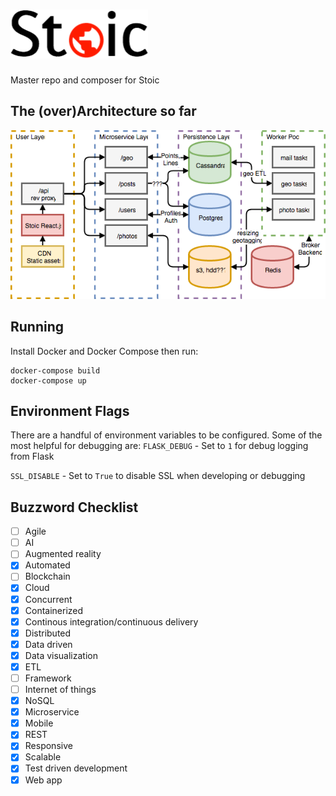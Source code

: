 ![Stoic](docs/stoic_black.png)
========
Master repo and composer for Stoic

The (over)Architecture so far
-----------------------------
![Architecture](docs/stoic.png)

Running
-------

Install Docker and Docker Compose then run:

```
docker-compose build
docker-compose up
```

Environment Flags
-----------------

There are a handful of environment variables to be configured.
Some of the most helpful for debugging are:
`FLASK_DEBUG` - Set to `1` for debug logging from Flask

`SSL_DISABLE` - Set to `True` to disable SSL when developing or debugging

Buzzword Checklist
------------------
- [ ] Agile
- [ ] AI
- [ ] Augmented reality
- [x] Automated
- [ ] Blockchain
- [x] Cloud
- [x] Concurrent
- [x] Containerized
- [x] Continous integration/continuous delivery
- [x] Distributed
- [x] Data driven
- [x] Data visualization
- [x] ETL
- [ ] Framework
- [ ] Internet of things
- [x] NoSQL
- [x] Microservice
- [x] Mobile 
- [x] REST
- [x] Responsive
- [x] Scalable
- [x] Test driven development
- [x] Web app
